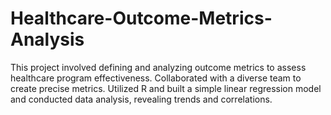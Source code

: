 # Healthcare-Outcome-Metrics-Analysis

This project involved defining and analyzing outcome metrics to assess healthcare program effectiveness.
Collaborated with a diverse team to create precise metrics. Utilized R and built a simple linear regression model
and conducted data analysis, revealing trends and correlations.
